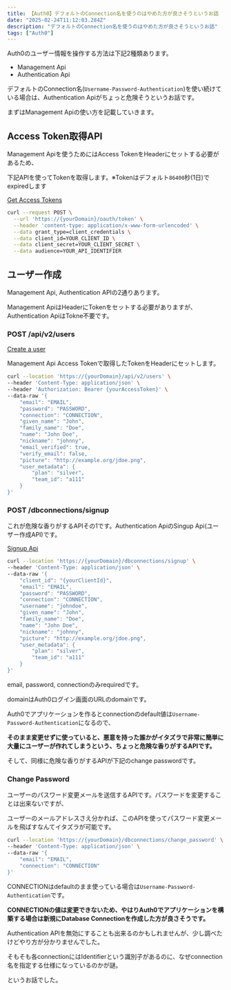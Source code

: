 ```yaml
---
title: 【Auth0】デフォルトのConnection名を使うのはやめた方が良さそうというお話
date: "2025-02-24T11:12:03.284Z"
description: "デフォルトのConnection名を使うのはやめた方が良さそうというお話"
tags: ["Auth0"]
---
```


Auth0のユーザー情報を操作する方法は下記2種類あります。

- Management Api
- Authentication Api

デフォルトのConnection名(`Username-Password-Authentication`)を使い続けている場合は、Authentication Apiがちょっと危険そうというお話です。

まずはManagement Apiの使い方を記載していきます。

## Access Token取得API

Management Apiを使うためにはAccess TokenをHeaderにセットする必要があるため、

下記APIを使ってTokenを取得します。※Tokenはデフォルト`86400`秒(1日)でexpiredします

<a href="https://auth0.com/docs/secure/tokens/access-tokens/management-api-access-tokens" target="_blank">
Get Access Tokens
</a>

```bash
curl --request POST \
  --url 'https://{yourDomain}/oauth/token' \
  --header 'content-type: application/x-www-form-urlencoded' \
  --data grant_type=client_credentials \
  --data client_id=YOUR_CLIENT_ID \
  --data client_secret=YOUR_CLIENT_SECRET \
  --data audience=YOUR_API_IDENTIFIER
```

## ユーザー作成

Management Api, Authentication APIの2通りあります。

Management ApiはHeaderにTokenをセットする必要がありますが、Authentication ApiはTokne不要です。

### POST /api/v2/users

<a href="https://auth0.com/docs/api/management/v2/users/post-users" tareget="_blank">Create a user</a>

Management Api Access Tokenで取得したTokenをHeaderにセットします。

```bash
curl --location 'https://{yourDomain}/api/v2/users' \
--header 'Content-Type: application/json' \
--header 'Authorization: Bearer {yourAccessToken}' \
--data-raw '{
    "email": "EMAIL",
    "password": "PASSWORD",
    "connection": "CONNECTION",
    "given_name": "John",
    "family_name": "Doe",
    "name": "John Doe",
    "nickname": "johnny",
    "email_verified": true,
    "verify_email": false,
    "picture": "http://example.org/jdoe.png",
    "user_metadata": {
        "plan": "silver",
        "team_id": "a111"
    }
}'
```

### POST /dbconnections/signup

これが危険な香りがするAPIその1です。Authentication ApiのSingup Api(ユーザー作成API)です。

<a href="https://auth0.com/docs/api/authentication#signup" tareget="_blank">Signup Api</a>

```bash
curl --location 'https://{yourDomain}/dbconnections/signup' \
--header 'Content-Type: application/json' \
--data-raw '{
    "client_id": "{yourClientId}",
    "email": "EMAIL",
    "password": "PASSWORD",
    "connection": "CONNECTION",
    "username": "johndoe",
    "given_name": "John",
    "family_name": "Doe",
    "name": "John Doe",
    "nickname": "johnny",
    "picture": "http://example.org/jdoe.png",
    "user_metadata": {
        "plan": "silver",
        "team_id": "a111"
    }
}'
```
email, password, connectionのみrequiredです。

domainはAuth0ログイン画面のURLのdomainです。

Auth0でアプリケーションを作るとconnectionのdefault値は`Username-Password-Authentication`になるので、

<strong>そのまま変更せずに使っていると、悪意を持った誰かがイタズラで非常に簡単に大量にユーザーが作れてしまうという、ちょっと危険な香りがするAPIです。</strong>

そして、同様に危険な香りがするAPIが下記のchange passwordです。

### Change Password

ユーザーのパスワード変更メールを送信するAPIです。パスワードを変更することは出来ないですが、

ユーザーのメールアドレスさえ分かれば、このAPIを使ってパスワード変更メールを飛ばすなんてイタズラが可能です。

```bash
curl --location 'https://{yourDomain}/dbconnections/change_password' \
--header 'Content-Type: application/json' \
--data-raw '{
    "email": "EMAIL",
    "connection": "CONNECTION"
}'
```

CONNECTIONはdefaultのまま使っている場合は`Username-Password-Authentication`です。

<strong>CONNECTIONの値は変更できないため、やはりAuth0でアプリケーションを構築する場合は新規にDatabase Connectionを作成した方が良さそうです。</strong>

Authentication APIを無効にすることも出来るのかもしれませんが、少し調べたけどやり方が分かりませんでした。

そもそも各connectionにはIdentifierという識別子があるのに、なぜconnection名を指定する仕様になっているのかが謎。

というお話でした。
